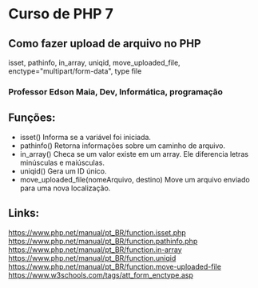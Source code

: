 # Curso de PHP 7
## Como fazer upload de arquivo no PHP

isset, pathinfo, in_array, uniqid, move_uploaded_file, enctype="multipart/form-data", type file

### Professor Edson Maia, Dev, Informática, programação

## Funções:
* isset()    Informa se a variável foi iniciada.
* pathinfo() Retorna informações sobre um caminho de arquivo.
* in_array() Checa se um valor existe em um array. Ele diferencia letras minúsculas e maiúsculas.
* uniqid()   Gera um ID único.
* move_uploaded_file(nomeArquivo, destino) Move um arquivo enviado para uma nova localização.

## Links:
<https://www.php.net/manual/pt_BR/function.isset.php>
<https://www.php.net/manual/pt_BR/function.pathinfo.php>
<https://www.php.net/manual/pt_BR/function.in-array>
<https://www.php.net/manual/pt_BR/function.uniqid>
<https://www.php.net/manual/pt_BR/function.move-uploaded-file>
<https://www.w3schools.com/tags/att_form_enctype.asp>
